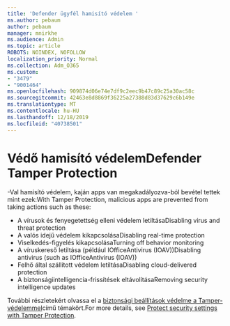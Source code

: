 ```yaml
---
title: 'Defender ügyfél hamisító védelem '
ms.author: pebaum
author: pebaum
manager: mnirkhe
ms.audience: Admin
ms.topic: article
ROBOTS: NOINDEX, NOFOLLOW
localization_priority: Normal
ms.collection: Adm_O365
ms.custom:
- "3479"
- "9001464"
ms.openlocfilehash: 909874d06e74e7df9c2eec9b47c89c25a30ac58c
ms.sourcegitcommit: 42463e8d8869f36225a27388d83d37629c6b149e
ms.translationtype: MT
ms.contentlocale: hu-HU
ms.lasthandoff: 12/18/2019
ms.locfileid: "40738501"
---
```

# <a name="defender-tamper-protection"></a><span data-ttu-id="e0df1-102">Védő hamisító védelem</span><span class="sxs-lookup"><span data-stu-id="e0df1-102">Defender Tamper Protection</span></span> 

<span data-ttu-id="e0df1-103">-Val hamisító védelem, kaján apps van megakadályozva-ból bevétel tettek mint ezek:</span><span class="sxs-lookup"><span data-stu-id="e0df1-103">With Tamper Protection, malicious apps are prevented from taking actions such as these:</span></span>

- <span data-ttu-id="e0df1-104">A vírusok és fenyegetettség elleni védelem letiltása</span><span class="sxs-lookup"><span data-stu-id="e0df1-104">Disabling virus and threat protection</span></span>
- <span data-ttu-id="e0df1-105">A valós idejű védelem kikapcsolása</span><span class="sxs-lookup"><span data-stu-id="e0df1-105">Disabling real-time protection</span></span>
- <span data-ttu-id="e0df1-106">Viselkedés-figyelés kikapcsolása</span><span class="sxs-lookup"><span data-stu-id="e0df1-106">Turning off behavior monitoring</span></span>
- <span data-ttu-id="e0df1-107">A víruskereső letiltása (például IOfficeAntivirus (IOAV))</span><span class="sxs-lookup"><span data-stu-id="e0df1-107">Disabling antivirus (such as IOfficeAntivirus (IOAV))</span></span>
- <span data-ttu-id="e0df1-108">Felhő által szállított védelem letiltása</span><span class="sxs-lookup"><span data-stu-id="e0df1-108">Disabling cloud-delivered protection</span></span>
- <span data-ttu-id="e0df1-109">A biztonságiintelligencia-frissítések eltávolítása</span><span class="sxs-lookup"><span data-stu-id="e0df1-109">Removing security intelligence updates</span></span>

<span data-ttu-id="e0df1-110">További részletekért olvassa el a [biztonsági beállítások védelme a Tamper-védelemmel](https://docs.microsoft.com/windows/security/threat-protection/windows-defender-antivirus/prevent-changes-to-security-settings-with-tamper-protection)című témakört.</span><span class="sxs-lookup"><span data-stu-id="e0df1-110">For more details, see [Protect security settings with Tamper Protection](https://docs.microsoft.com/windows/security/threat-protection/windows-defender-antivirus/prevent-changes-to-security-settings-with-tamper-protection).</span></span>
